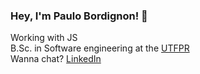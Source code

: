 ### Hey, I'm Paulo Bordignon! 👋

Working with JS <br>
B.Sc. in Software engineering at the [UTFPR](http://www.utfpr.edu.br/) <br>
Wanna chat? [LinkedIn](https://www.linkedin.com/in/paulobordignon/)
